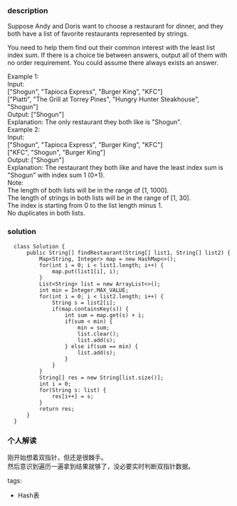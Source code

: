 ### description    
  Suppose Andy and Doris want to choose a restaurant for dinner, and they both have a list of favorite restaurants represented by strings.  
    
  You need to help them find out their common interest with the least list index sum. If there is a choice tie between answers, output all of them with no order requirement. You could assume there always exists an answer.  
    
  Example 1:  
  Input:  
  ["Shogun", "Tapioca Express", "Burger King", "KFC"]  
  ["Piatti", "The Grill at Torrey Pines", "Hungry Hunter Steakhouse", "Shogun"]  
  Output: ["Shogun"]  
  Explanation: The only restaurant they both like is "Shogun".  
  Example 2:  
  Input:  
  ["Shogun", "Tapioca Express", "Burger King", "KFC"]  
  ["KFC", "Shogun", "Burger King"]  
  Output: ["Shogun"]  
  Explanation: The restaurant they both like and have the least index sum is "Shogun" with index sum 1 (0+1).  
  Note:  
  The length of both lists will be in the range of [1, 1000].  
  The length of strings in both lists will be in the range of [1, 30].  
  The index is starting from 0 to the list length minus 1.  
  No duplicates in both lists.  
### solution    
```    
  class Solution {  
      public String[] findRestaurant(String[] list1, String[] list2) {  
          Map<String, Integer> map = new HashMap<>();  
          for(int i = 0; i < list1.length; i++) {  
              map.put(list1[i], i);  
          }  
          List<String> list = new ArrayList<>();  
          int min = Integer.MAX_VALUE;  
          for(int i = 0; i < list2.length; i++) {  
              String s = list2[i];  
              if(map.containsKey(s)) {  
                  int sum = map.get(s) + i;  
                  if(sum < min) {  
                      min = sum;  
                      list.clear();  
                      list.add(s);  
                  } else if(sum == min) {  
                      list.add(s);  
                  }  
              }  
          }  
          String[] res = new String[list.size()];  
          int i = 0;  
          for(String s: list) {  
              res[i++] = s;  
          }  
          return res;  
      }  
  }  
```    
    
### 个人解读    
  刚开始想着双指针，但还是很棘手。  
  然后意识到遍历一遍拿到结果就够了，没必要实时判断双指针数据。  
    
tags:    
  -  Hash表  
